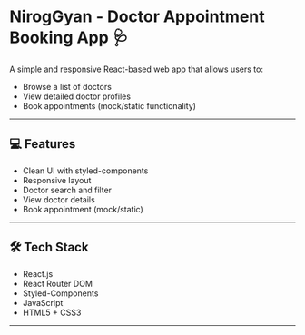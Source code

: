 # NirogGyan - Doctor Appointment Booking App 🩺

A simple and responsive React-based web app that allows users to:
- Browse a list of doctors
- View detailed doctor profiles
- Book appointments (mock/static functionality)

---

## 💻 Features

- Clean UI with styled-components
- Responsive layout
- Doctor search and filter
- View doctor details
- Book appointment (mock/static)

---

## 🛠️ Tech Stack

- React.js
- React Router DOM
- Styled-Components
- JavaScript
- HTML5 + CSS3

---

